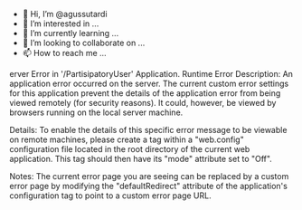 - 👋 Hi, I’m @agussutardi
- 👀 I’m interested in ...
- 🌱 I’m currently learning ...
- 💞️ I’m looking to collaborate on ...
- 📫 How to reach me ...

<!---
agussutardi/agussutardi is a ✨ special ✨ repository because its `README.md` (this file) appears on your GitHub profile.
You can click the Preview link to take a look at your changes.
--->
erver Error in '/PartisipatoryUser' Application.
Runtime Error
Description: An application error occurred on the server. The current custom error settings for this application prevent the details of the application error from being viewed remotely (for security reasons). It could, however, be viewed by browsers running on the local server machine.

Details: To enable the details of this specific error message to be viewable on remote machines, please create a <customErrors> tag within a "web.config" configuration file located in the root directory of the current web application. This <customErrors> tag should then have its "mode" attribute set to "Off".


<!-- Web.Config Configuration File -->

<configuration>
    <system.web>
        <customErrors mode="Off"/>
    </system.web>
</configuration>

Notes: The current error page you are seeing can be replaced by a custom error page by modifying the "defaultRedirect" attribute of the application's <customErrors> configuration tag to point to a custom error page URL.


<!-- Web.Config Configuration File -->

<configuration>
    <system.web>
        <customErrors mode="RemoteOnly" defaultRedirect="mycustompage.htm"/>
    </system.web>
</configuration>
